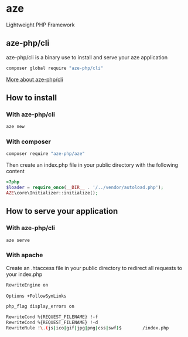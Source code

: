 # aze
Lightweight PHP Framework

## aze-php/cli
aze-php/cli is a binary use to install and serve your aze application
```bash
composer global require "aze-php/cli"
```
[More about aze-php/cli](https://github.com/aze-php/cli">)

## How to install
### With aze-php/cli
```bash
aze new
```
### With composer
```bash
composer require "aze-php/aze"
```
Then create an index.php file in your public directory with the following content
```php
<?php
$loader = require_once(__DIR__ . '/../vendor/autoload.php');
AZE\core\Initializer::initialize();
```
## How to serve your application
### With aze-php/cli
```bash
aze serve
```
### With apache
Create an .htaccess file in your public directory to redirect all requests to your index.php
```bash
RewriteEngine on
       
Options +FollowSymLinks

php_flag display_errors on

RewriteCond %{REQUEST_FILENAME} !-f
RewriteCond %{REQUEST_FILENAME} !-d
RewriteRule !\.(js|ico|gif|jpg|png|css|swf)$		/index.php
```
